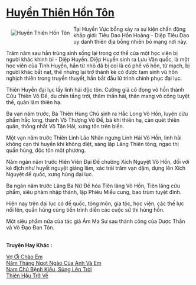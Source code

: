 <a href="https://utruyen.com/huyen-thien-hon-ton/12602/" title="Huyền Thiên Hồn Tôn"><h1>Huyền Thiên Hồn Tôn</h1></a><div style="display:table"><img align="right" style="float: left; padding: 10px;" src="https://utruyen.com/images/story/200x260/huyen-thien-hon-ton.jpg" alt="Huyền Thiên Hồn Tôn">Tại Huyền Vực bỗng xảy ra sự kiện chấn động khắp giới: Tiêu Dao Hồn Hoàng - Diệp Tiêu Dao uy danh thiên địa bỗng nhiên bỏ mạng nơi này.<p></p>Trăm năm sau hắn trùng sinh sống lại trong cơ thể của một học viên bị người khác khinh bỉ - Diệp Huyền. Diệp Huyền sinh ra Lưu Vân quốc, là một học viên của Tinh Huyền, hắn từ nhỏ đã bị coi là có phế võ hồn, từ mạch, bị người khác bắt nạt, thế nhưng lại trở thành kẻ có được tam sinh vũ hồn nghịch thiên trong truyền thuyết, hắn bắt đầu lữ trình chinh phục đại lục.<p></p>Thiên Huyền đại lục lấy linh hải độc tôn. Cường giả cô đọng võ hồn thành Cửu Thiên Võ Đế, du chín tầng trời, thăm thần hải, thân mang võ công tuyệt thế, quân lâm thiên hạ.<p></p>Ba vạn năm trước, Bá Thiên Hùng Chủ sinh ra Hắc Long Võ Hồn, luyện cửu phẩm hắc long, thành Vô Thượng Võ Đế, bá khí thiên hạ, càn quét thiên quân, thống nhất Vô Tận Hải, xưng tôn trên biển.<p></p>Một vạn năm trước Thiên Linh Lão Nhân ngưng Linh Hải Võ Hồn, linh hải không cạn thì huyền khí không diệt, sáng lập Lăng Thiên tông, ngạo thị quần hùng, độc tôn một phương.<p></p>Năm ngàn năm trước Hiên Viên Đại Đế chưởng Xích Nguyệt Võ Hồn, đối với kẻ địch như huyết nguyệt giáng lâm, xác trải trăm vạn dặm, dựng lên Xích Nguyệt đế quốc, xưng hùng đại lục.<p></p>Ba ngàn năm trước Lăng Ba Nữ Đế hóa Tiên lăng Võ Hồn, Tiên lăng cửu phẩm, siêu phàm nhập thánh, lập Phiêu Miểu cung, bao trùm tuyệt đỉnh.<p></p>Hiện nay trên đại lục có đế quốc, tông môn, gia tộc, học viện, các thế lực nổi lên, quần hùng cùng tiến trình diễn các cuộc sử thi hùng hồn.<p></p>Một siêu phẩm nữa của tác giả Ám Ma Sư sau thành công của Dược Thần và Võ Đạo Đan Tôn.</div><p><br><b>Truyện Hay Khác :</b></p><a href="https://utruyen.com/vo-oi-chao-em/1796/" alt="Vợ Ơi Chào Em">Vợ Ơi Chào Em</a><br/><a href="https://truyenngontinhay.wordpress.com/2019/10/03/nam-thang-ngot-ngao-cua-anh-va-em/" alt="Năm Tháng Ngọt Ngào Của Anh Và Em">Năm Tháng Ngọt Ngào Của Anh Và Em</a><br/><a href="https://github.com/quanluxury/ngontinhhot/tree/master/truyenhay/18830/" alt="Nam Chủ Bệnh Kiều, Sủng Lên Trời">Nam Chủ Bệnh Kiều, Sủng Lên Trời</a><br/><a href="https://truyenngontinhay.wordpress.com/2019/10/03/thien-hau-tro-ve/" alt="Thiên Hậu Trở Về">Thiên Hậu Trở Về</a><br/>